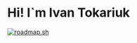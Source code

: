 # Hi! I`m Ivan Tokariuk

[![roadmap.sh](https://roadmap.sh/card/wide/656dbb965145316d25b58726?variant=dark)](https://roadmap.sh)

